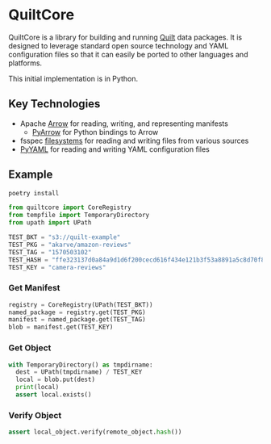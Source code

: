 # QuiltCore

QuiltCore is a library for building and running [Quilt](https://quiltdata.com) data packages.
It is designed to leverage standard open source technology and YAML configuration files
so that it can easily be ported to other languages and platforms.

This initial implementation is in Python.

## Key Technologies

- Apache [Arrow](https://arrow.apache.org/) for reading, writing, and representing manifests
  - [PyArrow](https://arrow.apache.org/docs/python/) for Python bindings to Arrow
- fsspec [filesystems](https://filesystem-spec.readthedocs.io/en/latest/)
  for reading and writing files from various sources
- [PyYAML](https://pyyaml.org/) for reading and writing YAML configuration files

## Example

```bash
poetry install
```

```python
from quiltcore import CoreRegistry
from tempfile import TemporaryDirectory
from upath import UPath

TEST_BKT = "s3://quilt-example"
TEST_PKG = "akarve/amazon-reviews"
TEST_TAG = "1570503102"
TEST_HASH = "ffe323137d0a84a9d1d6f200cecd616f434e121b3f53a8891a5c8d70f82244c2"
TEST_KEY = "camera-reviews"
```

### Get Manifest

<!--pytest-codeblocks:cont-->
```python
registry = CoreRegistry(UPath(TEST_BKT))
named_package = registry.get(TEST_PKG)
manifest = named_package.get(TEST_TAG)
blob = manifest.get(TEST_KEY)
```

### Get Object

<!--pytest-codeblocks:cont-->
```python
with TemporaryDirectory() as tmpdirname:
  dest = UPath(tmpdirname) / TEST_KEY
  local = blob.put(dest)
  print(local)
  assert local.exists()
```

### Verify Object

<!--pytest.mark.skip-->
```python
assert local_object.verify(remote_object.hash())
```
